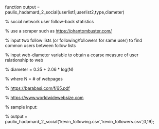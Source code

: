 function output = paulix_hadamard_2_social(userlist1,userlist2,type,diameter)

% social network user follow-back statistics

% use a scraper such as https://phantombuster.com/

% input two follow lists (or following/followers for same user) to find common users between follow lists

% input web-diameter variable to obtain a coarse measure of user relationship to web

% diameter = 0.35 + 2.06 * log(N)

% where N = # of webpages

% https://barabasi.com/f/65.pdf

% https://www.worldwidewebsize.com

% sample input:

% output = paulix_hadamard_2_social('kevin_following.csv','kevin_followers.csv',0,19);

